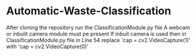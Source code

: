 # Automatic-Waste-Classification
After cloning the repository run the ClassificationModule.py file
A webcam or inbulit camera module must pe present
If inbuit camera is used then in ClassificationModule.py file in Line 54 replace 'cap = cv2.VideoCapture(1)' with 'cap = cv2.VideoCapture(0)'
